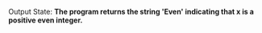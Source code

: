 Output State: **The program returns the string 'Even' indicating that x is a positive even integer.**